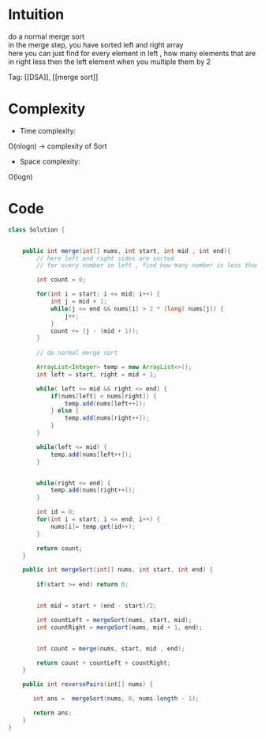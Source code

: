 # Intuition

do a normal merge sort  
in the merge step, you have sorted left and right array  
here you can just find for every element in left , how many elements that are in right less then the left element when you multiple them by 2

Tag: [[DSA]], [[merge sort]]

# Complexity

- Time complexity:

O(nlogn) -> complexity of Sort

- Space complexity:

O(logn)

# Code

```java
class Solution {


    public int merge(int[] nums, int start, int mid , int end){
        // here left and right sides are sorted 
        // for every number in left , find how many number is less than that on the right add it to the count 

        int count = 0;

        for(int i = start; i <= mid; i++) {
            int j = mid + 1;
            while(j <= end && nums[i] > 2 * (long) nums[j]) {
                j++;
            }
            count += (j - (mid + 1));
        }
    
        // do normal merge sort 

        ArrayList<Integer> temp = new ArrayList<>();
        int left = start, right = mid + 1;

        while( left <= mid && right <= end) {
            if(nums[left] < nums[right]) {
                temp.add(nums[left++]);
            } else {
                temp.add(nums[right++]);
            }
        }

        while(left <= mid) {
            temp.add(nums[left++]);
        } 


        while(right <= end) {
            temp.add(nums[right++]);
        }

        int id = 0;
        for(int i = start; i <= end; i++) {
            nums[i]= temp.get(id++);
        }

        return count;
    }

    public int mergeSort(int[] nums, int start, int end) {
        
        if(start >= end) return 0;


        int mid = start + (end - start)/2;

        int countLeft = mergeSort(nums, start, mid);
        int countRight = mergeSort(nums, mid + 1, end);


        int count = merge(nums, start, mid , end);

        return count + countLeft + countRight;
    }

    public int reversePairs(int[] nums) {

       int ans =  mergeSort(nums, 0, nums.length - 1); 

       return ans;
    }
}
```